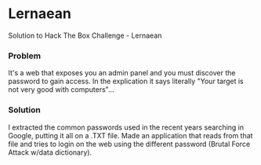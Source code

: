 # Lernaean
Solution to Hack The Box Challenge - Lernaean

### Problem

It's a web that exposes you an admin panel and you must discover the password to gain access. In the explication it says literally "Your target is not very good with computers"...

### Solution

I extracted the common passwords used in the recent years searching in Google, putting it all on a .TXT file. 
Made an application that reads from that file and tries to login on the web using the different password (Brutal Force Attack w/data dictionary).